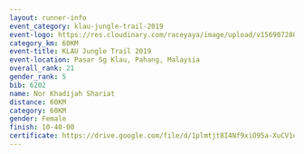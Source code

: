 ```yaml
---
layout: runner-info 
event_category: klau-jungle-trail-2019 
event-logo: https://res.cloudinary.com/raceyaya/image/upload/v1569072808/logo/klau-image_qwwxyw.png
category_km: 60KM 
event-title: KLAU Jungle Trail 2019 
event-location: Pasar Sg Klau, Pahang, Malaysia 
overall_rank: 21
gender_rank: 5
bib: 6202
name: Nor Khadijah Shariat
distance: 60KM
category: 60KM
gender: Female
finish: 10-40-00
certificate: https://drive.google.com/file/d/1plmtjt8I4Nf9xiO95a-XuCV1oK6uhk_6/view?usp=sharing
---
```

